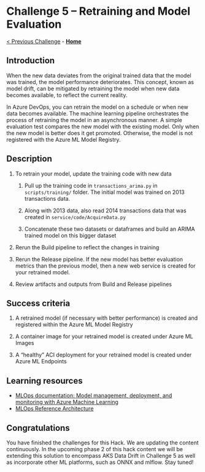 # Challenge 5 – Retraining and Model Evaluation

[< Previous Challenge](./04-ReleasePipeline.md) - **[Home](../README.md)**


## Introduction

When the new data deviates from the original trained data that the model was
trained, the model performance deteriorates. This concept, known as model
drift, can be mitigated by retraining the model when new data becomes available,
to reflect the current reality.

In Azure DevOps, you can retrain the model on a schedule or when new data
becomes available. The machine learning pipeline orchestrates the process of
retraining the model in an asynchronous manner. A simple evaluation test
compares the new model with the existing model. Only when the new model is
better does it get promoted. Otherwise, the model is not registered with the
Azure ML Model Registry.

## Description

1.  To retrain your model, update the training code with new data

    1.  Pull up the training code in `transactions_arima.py` in `scripts/training/`
        folder. The initial model was trained on 2013 transactions data.

    2.  Along with 2013 data, also read 2014 transactions data that was created
        in `service/code/AcquireData.py`

    3.  Concatenate these two datasets or dataframes and build an ARIMA trained
        model on this bigger dataset

2.  Rerun the Build pipeline to reflect the changes in training

3.  Rerun the Release pipeline. If the new model has better evaluation metrics
    than the previous model, then a new web service is created for your retrained
    model.

4.  Review artifacts and outputs from Build and Release pipelines

## Success criteria

1.  A retrained model (if necessary with better performance) is created and registered within the Azure ML Model Registry

2.  A container image for your retrained model is created under Azure ML Images

3.  A “healthy” ACI deployment for your retrained model is created under Azure
    ML Endpoints

## Learning resources

-   [MLOps documentation: Model management, deployment, and monitoring with Azure Machine Learning](<https://docs.microsoft.com/en-us/azure/machine-learning/concept-model-management-and-deployment>)
-   [MLOps Reference Architecture](<https://docs.microsoft.com/en-us/azure/architecture/reference-architectures/ai/mlops-python>)

## Congratulations

You have finished the challenges for this Hack. We are updating the content continuously. In the upcoming phase 2 of this hack content we will be extending this solution to encompass AKS Data Drift in Challenge 5 as well as incorporate other ML platforms, such as ONNX and mlflow. Stay tuned!

